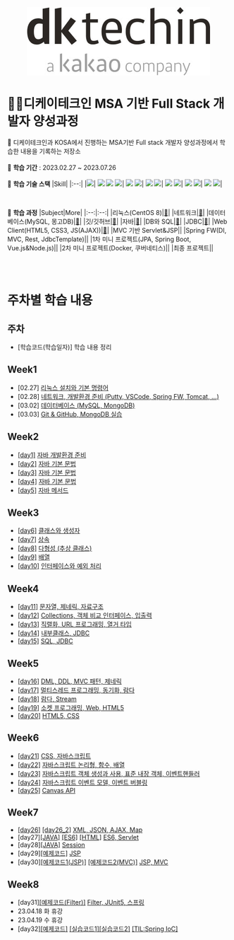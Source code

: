 <div align="center"> <img src="https://github.com/mowgood/kosastudy/blob/main/TIL/img/dktechin_Logo.jpg"> </div>

# 👩‍💻디케이테크인 MSA 기반 Full Stack 개발자 양성과정

📍 디케이테크인과 KOSA에서 진행하는 MSA기반 Full stack 개발자 양성과정에서 학습한 내용을 기록하는 저장소 <br><br>
🌵 **학습 기간**  : 2023.02.27 ~ 2023.07.26  <br><br>
🌵 **학습 기술 스택**
|Skill|
|:--:| 
 |<img src="https://img.shields.io/badge/java-007396?style=for-the-badge&logo=java&logoColor=white">|
 <img src="https://img.shields.io/badge/html5-E34F26?style=for-the-badge&logo=html5&logoColor=white"> <img src="https://img.shields.io/badge/css-1572B6?style=for-the-badge&logo=css3&logoColor=white"> <img src="https://img.shields.io/badge/javascript-F7DF1E?style=for-the-badge&logo=javascript&logoColor=black">|
<img src="https://img.shields.io/badge/mysql-4479A1?style=for-the-badge&logo=mysql&logoColor=white"> <img src="https://img.shields.io/badge/mongoDB-47A248?style=for-the-badge&logo=MongoDB&logoColor=white">|
<img src="https://img.shields.io/badge/vue.js-4FC08D?style=for-the-badge&logo=vue.js&logoColor=white"> <img src="https://img.shields.io/badge/node.js-339933?style=for-the-badge&logo=Node.js&logoColor=white">|
<img src="https://img.shields.io/badge/spring-6DB33F?style=for-the-badge&logo=spring&logoColor=white"> <img src="https://img.shields.io/badge/springboot-6DB33F?style=for-the-badge&logo=springboot&logoColor=white">|
<img src="https://img.shields.io/badge/linux-FCC624?style=for-the-badge&logo=linux&logoColor=black"> <img src="https://img.shields.io/badge/apache tomcat-F8DC75?style=for-the-badge&logo=apachetomcat&logoColor=white">|
<img src="https://img.shields.io/badge/github-181717?style=for-the-badge&logo=github&logoColor=white"> <img src="https://img.shields.io/badge/git-F05032?style=for-the-badge&logo=git&logoColor=white">| 

<br>

🌵 **학습 과정**
|Subject|More|
|:--:|:--:|
|리눅스(CentOS 8)|[🔎](#week1)|
|네트워크|[🔎](#week1)|
|데이터베이스(MySQL, 몽고DB)|[🔎](#week1)|
|깃/깃허브|[🔎](#week1)|
|자바|[🔎](#week2)|
|DB와 SQL|[🔎](#week2)|
|JDBC|[🔎](#week2)|
|Web Client(HTML5, CSS3, JS(AJAX))|[🔎](#week5)|
|MVC 기반 Servlet&JSP|[]()|
|Spring FW(DI, MVC, Rest, JdbcTemplate)|[]()|
|1차 미니 프로젝트(JPA, Spring Boot, Vue.js&Node.js)|[]()|
|2차 미니 프로젝트(Docker, 쿠버네티스)|[]()|
|최종 프로젝트|[]()|

<br><br>

# 주차별 학습 내용

## 주차  
- [학습코드(학습일자)] 학습 내용 정리
## Week1
- [02.27] [리눅스 설치와 기본 명령어](https://github.com/mowgood/kosastudy/blob/main/TIL/230227_Linux.md)
- [02.28] [네트워크, 개발환경 준비 (Putty, VSCode, Spring FW, Tomcat, ...)](https://github.com/mowgood/kosastudy/blob/main/TIL/230228_Network.md)
- [03.02] [데이터베이스 (MySQL, MongoDB)](https://github.com/mowgood/kosastudy/blob/main/TIL/230302_Database.md)
- [03.03] [Git & GitHub, MongoDB 실습](https://github.com/mowgood/kosastudy/blob/main/TIL/230303_Git.md)

## Week2
- [[day1]](https://github.com/mowgood/kosastudy/tree/main/JAVA/javaedu/src/day1) [자바 개발환경 준비](https://github.com/mowgood/kosastudy/blob/main/TIL/230306_Java_1.md)
- [[day2]](https://github.com/mowgood/kosastudy/tree/main/JAVA/javaedu/src/day2) [자바 기본 문법](https://github.com/mowgood/kosastudy/blob/main/TIL/230307_Java_2.md)
- [[day3]](https://github.com/mowgood/kosastudy/tree/main/JAVA/javaedu/src/day3) [자바 기본 문법](https://github.com/mowgood/kosastudy/blob/main/TIL/230308_Java_3.md)
- [[day4]](https://github.com/mowgood/kosastudy/tree/main/JAVA/javaedu/src/day4) [자바 기본 문법](https://github.com/mowgood/kosastudy/blob/main/TIL/230309_Java_4.md)
- [[day5]](https://github.com/mowgood/kosastudy/tree/main/JAVA/javaedu/src/day5) [자바 메서드](https://github.com/mowgood/kosastudy/blob/main/TIL/230310_Java_5.md)

## Week3
- [[day6]](https://github.com/mowgood/kosastudy/tree/main/JAVA/javaedu/src/day6) [클래스와 생성자](https://github.com/mowgood/kosastudy/blob/main/TIL/230313_Java_6.md)
- [[day7]](https://github.com/mowgood/kosastudy/tree/main/JAVA/javaedu/src/day7) [상속](https://github.com/mowgood/kosastudy/blob/main/TIL/230314_Java_7.md)
- [[day8]](https://github.com/mowgood/kosastudy/tree/main/JAVA/javaedu/src/day8) [다형성 (추상 클래스)](https://github.com/mowgood/kosastudy/blob/main/TIL/230315_Java_8.md)
- [[day9]](https://github.com/mowgood/kosastudy/tree/main/JAVA/javaedu/src/day9) [배열](https://github.com/mowgood/kosastudy/blob/main/TIL/230316_Java_9.md)
- [[day10]](https://github.com/mowgood/kosastudy/tree/main/JAVA/javaedu/src/day10) [인터페이스와 예외 처리](https://github.com/mowgood/kosastudy/blob/main/TIL/230317_Java_10.md)

## Week4
- [[day11]](https://github.com/mowgood/kosastudy/tree/main/JAVA/javaedu/src/day11) [문자열, 제네릭, 자료구조](https://github.com/mowgood/kosastudy/blob/main/TIL/230320_Java_11.md)
- [[day12]](https://github.com/mowgood/kosastudy/tree/main/JAVA/javaedu/src/day12) [Collections, 객체 비교 인터페이스, 입출력](https://github.com/mowgood/kosastudy/blob/main/TIL/230321_Java_12.md)
- [[day13]](https://github.com/mowgood/kosastudy/tree/main/JAVA/javaedu/src/day13) [직렬화, URL 프로그래밍, 열거 타입](https://github.com/mowgood/kosastudy/blob/main/TIL/230322_Java_13.md)
- [[day14]](https://github.com/mowgood/kosastudy/tree/main/JAVA/javaedu/src/day14) [내부클래스, JDBC](https://github.com/mowgood/kosastudy/blob/main/TIL/230323_Java_JDBC_14.md)
- [[day15]](https://github.com/mowgood/kosastudy/tree/main/JDBC/javaedu/src/day15) [SQL, JDBC](https://github.com/mowgood/kosastudy/blob/main/TIL/230324_JDBC_15.md)

## Week5
- [[day16]](https://github.com/mowgood/kosastudy/tree/main/JDBC/javaedu/src/day16) [DML, DDL, MVC 패턴, 제네릭](https://github.com/mowgood/kosastudy/blob/main/TIL/230327_MVC_16.md)
- [[day17]](https://github.com/mowgood/kosastudy/tree/main/JAVA/javaedu/src/day17) [멀티스레드 프로그래밍, 동기화, 람다](https://github.com/mowgood/kosastudy/blob/main/TIL/230328_Thread_Lambda_17.md)
- [[day18]](https://github.com/mowgood/kosastudy/tree/main/JAVA/javaedu/src/day18) [람다, Stream](https://github.com/mowgood/kosastudy/blob/main/TIL/230329_Lambda_Stream_18.md) 
- [[day19]](https://github.com/mowgood/kosastudy/tree/main/WEB/edu/src/main/webapp) [소켓 프로그래밍, Web, HTML5](https://github.com/mowgood/kosastudy/blob/main/TIL/230330_HTML5_19.md)
- [[day20]](https://github.com/mowgood/kosastudy/tree/main/WEB/edu/src/main/webapp/cssexam) [HTML5, CSS](https://github.com/mowgood/kosastudy/blob/main/TIL/230331_CSS_20.md)

## Week6
- [[day21]](https://github.com/mowgood/kosastudy/tree/main/WEB/edu/src/main/webapp/jsexam) [CSS, 자바스크립트](https://github.com/mowgood/kosastudy/blob/main/TIL/230403_JS_21.md)
- [[day22]](https://github.com/mowgood/kosastudy/tree/main/WEB/edu/src/main/webapp/jsexam) [자바스크립트 논리형, 함수, 배열](https://github.com/mowgood/kosastudy/blob/main/TIL/230404_JS_22.md)
- [[day23]](https://github.com/mowgood/kosastudy/tree/main/WEB/edu/src/main/webapp/jsexam) [자바스크립트 객체 생성과 사용, 표준 내장 객체, 이벤트핸들러](https://github.com/mowgood/kosastudy/blob/main/TIL/230405_JS_23.md)
- [[day24]](https://github.com/mowgood/kosastudy/tree/main/WEB/edu/src/main/webapp/jsexam/apiexam) [자바스크립트 이벤트 모델, 이벤트 버블링](https://github.com/mowgood/kosastudy/blob/main/TIL/230406_JS_24.md)
- [[day25]](https://github.com/mowgood/kosastudy/tree/main/WEB/edu/src/main/webapp/jsexam/html5exam) [Canvas API](https://github.com/mowgood/kosastudy/blob/main/TIL/230407_JS_25.md)

## Week7
- [[day26]](https://github.com/mowgood/kosastudy/tree/main/WEB/edu/src/main/webapp/jsexam/ajaxexam) [[day26_2]](https://github.com/mowgood/kosastudy/tree/main/WEB/edu/src/main/webapp/jsexam/mapexam) [XML, JSON, AJAX, Map](https://github.com/mowgood/kosastudy/blob/main/TIL/230410_AJAX_26.md)
- [day27][[JAVA]](https://github.com/mowgood/kosastudy/tree/main/WEB/edu/src/main/java/core) [[ES6]](https://github.com/mowgood/kosastudy/tree/main/WEB/edu/src/main/webapp/jsexam/es6exam) [[HTML]](https://github.com/mowgood/kosastudy/tree/main/WEB/edu/src/main/webapp/clientexam) [ES6, Servlet](https://github.com/mowgood/kosastudy/blob/main/TIL/230411_Servlet_27.md)
- [day28][[JAVA]](https://github.com/mowgood/kosastudy/tree/main/WEB/edu/src/main/java/core) [Session](https://github.com/mowgood/kosastudy/blob/main/TIL/230412_Session_28.md)
- [day29][[예제코드]](https://github.com/mowgood/kosastudy/tree/main/WEB/edu/src/main/webapp/jspexam) [JSP](https://github.com/mowgood/kosastudy/blob/main/TIL/230413_Jsp_29.md)
- [day30][[예제코드1(JSP)]](https://github.com/mowgood/kosastudy/tree/main/WEB/edu/src/main/webapp/jspexam) [[예제코드2(MVC)]](https://github.com/mowgood/kosastudy/tree/main/MVC/mvc/src/main) [JSP, MVC](https://github.com/mowgood/kosastudy/blob/main/TIL/230414_JSP_MVC_30.md)

## Week8
- [day31][[예제코드(Filter)]](https://github.com/mowgood/kosastudy/tree/main/MVC/mvc/src/main/java/filter) [Filter, JUnit5, 스프링](https://github.com/mowgood/kosastudy/blob/main/TIL/230417_Spring_31.md)
- 23.04.18 화 휴강
- 23.04.19 수 휴강
- [day32][[예제코드]](https://github.com/mowgood/kosastudy/tree/main/Spring/springiocedu/src/main) [[실습코드1]](https://github.com/mowgood/kosastudy/tree/main/Spring/springiocedu/src/main/java/exam1)[[실습코드2]](https://github.com/mowgood/kosastudy/tree/main/Spring/springiocedu/src/main/java/exam2) [[TIL:Spring IoC]](https://github.com/mowgood/kosastudy/blob/main/TIL/230420_SpringIoC_32.md)
